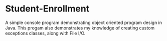 # Student-Enrollment
A simple console program demonstrating object oriented program design in Java. This progam also demonstrates my knowledge of creating custom exceptions classes, along with File I/O.
